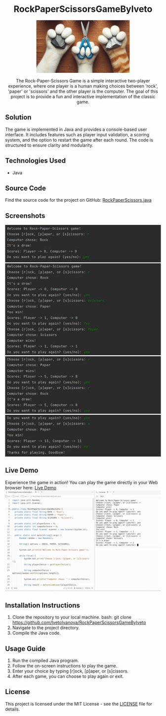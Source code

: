 <div align="center">
  <h1>RockPaperScissorsGameByIveto</h1>
  <img src="https://github.com/IvetoIvanova/RockPaperScissorsGameByIveto/blob/main/images/RockPaperAndScissorsByIveto.jpg" alt="RockPaperScissorsGameByIveto's image" width="60%">
  <p>The Rock-Paper-Scissors Game is a simple interactive two-player experience, where one player is a human making choices between 'rock', 'paper' or 'scissors' and the other player is the computer. The goal of this project is to provide a fun and interactive implementation of the classic game.</p>
</div>

## Solution
The game is implemented in Java and provides a console-based user interface. It includes features such as player input validation, a scoring system, and the option to restart the game after each round. The code is structured to ensure clarity and modularity.

## Technologies Used
- Java

## Source Code
Find the source code for the project on GitHub: [RockPaperScissors.java](./src)

## Screenshots

![Game Screenshot 1](./images/screenshot1.jpg)
![Game Screenshot 2](./images/screenshot2.jpg)
![Game Screenshot 3](./images/screenshot3.jpg)
![Game Screenshot 4](./images/screenshot4.jpg)

## Live Demo
Experience the game in action! You can play the game directly in your Web browser here: [Live Demo](https://replit.com/@stepbystepp333/RockPaperScissorsGameByIveto?v=1)
![Game Screenshot 5](./images/ReplitScreenshot.jpg)

## Installation Instructions
1. Clone the repository to your local machine.
bash:
git clone <https://github.com/IvetoIvanova/RockPaperScissorsGameByIveto>
2. Navigate to the project directory.
3. Compile the Java code.

## Usage Guide
1. Run the compiled Java program.
2. Follow the on-screen instructions to play the game.
3. Enter your choice by typing [r]ock, [p]aper, or [s]cissors.
4. After each game, you can choose to play again or exit.

## License
This project is licensed under the MIT License - see the [LICENSE](LICENSE) file for details.
